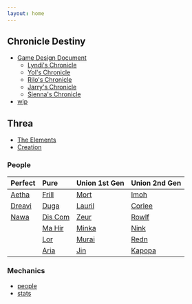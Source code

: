 ```yaml
---
layout: home
---
```


## Chronicle Destiny
- [Game Design Document](/destiny-saga/chronicle-destiny/gdd)
  - [Lyndi's Chronicle](/destiny-saga/chronicle-destiny/lyndis-chronicle)
  - [Yol's Chronicle](/destiny-saga/chronicle-destiny/yols-chronicle)
  - [Rilo's Chronicle](/destiny-saga/chronicle-destiny/rilos-chronicle) 
  - [Jarry's Chronicle](/destiny-saga/chronicle-destiny/jarrys-chronicle)
  - [Sienna's Chronicle](/destiny-saga/chronicle-destiny/siennas-chronicle)
- [wip](/destiny-saga/chronicle-destiny/gdd)

## Threa
- [The Elements](/destiny-saga/elements)
- [Creation]((/destiny-saga/creation))

### People

|Perfect                       |Pure                             |Union 1st Gen                  | Union 2nd Gen                 |
|:-----------------------------|:--------------------------------|:------------------------------|:------------------------------|
|[Aetha](destiny-saga/aetha)   | [Frill](destiny-saga/frill)     | [Mort](destiny-saga/mort)     | [Imoh](destiny-saga/imoh)     |
|[Dreavi](destiny-saga/dreavi) | [Duga](destiny-saga/duga)       | [Lauril](destiny-saga/lauril) | [Corlee](destiny-saga/corlee) |
|[Nawa](destiny-saga/nawa)     | [Dis Com](destiny-saga/dis-com) | [Zeur](destiny-saga/zeur)     | [Rowlf](destiny-saga/rowlf)   |
|                              | [Ma Hir](destiny-saga/ma-hir)   | [Minka](destiny-saga/minka)   | [Nink](destiny-saga/nink)     |
|                              | [Lor](destiny-saga/lor)         | [Murai](destiny-saga/murai)   | [Redn](destiny-saga/redn)     |
|                              | [Aria](destiny-saga/aria)       | [Jin](destiny-saga/jin)       | [Kapopa](destiny-saga/kapopa) |


### Mechanics
- [people](destiny-saga/people-of-threa)
- [stats](destiny-saga/stats)



